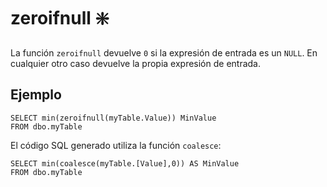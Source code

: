 ﻿---
SidebarGroup: "Funciones de conversión y selección"
Autogenerated: true
---

# zeroifnull ❇️

La función `zeroifnull` devuelve `0` si la expresión de entrada es un `NULL`. En cualquier otro caso devuelve la propia expresión de entrada.

## Ejemplo

```
SELECT min(zeroifnull(myTable.Value)) MinValue
FROM dbo.myTable
```

El código SQL generado utiliza la función `coalesce`:

```
SELECT min(coalesce(myTable.[Value],0)) AS MinValue
FROM dbo.myTable
```
